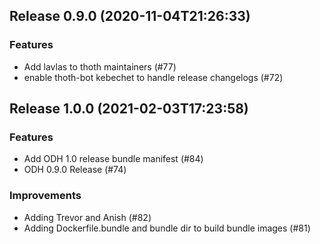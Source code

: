 
## Release 0.9.0 (2020-11-04T21:26:33)
### Features
* Add lavlas to thoth maintainers (#77)
* enable thoth-bot kebechet to handle release changelogs (#72)

## Release 1.0.0 (2021-02-03T17:23:58)
### Features
* Add ODH 1.0 release bundle manifest (#84)
* ODH 0.9.0 Release (#74)
### Improvements
* Adding Trevor and Anish (#82)
* Adding Dockerfile.bundle and bundle dir to build bundle images (#81)
